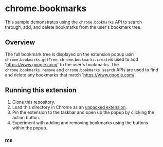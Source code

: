 # chrome.bookmarks

This sample demonstrates using the `chrome.bookmarks` API to search through, add, and delete bookmarks from the user's bookmark tree.

## Overview

The full bookmark tree is displayed on the extension popup usin `chrome.bookmarks.getTree`.
`chrome.bookmarks.create`is used to add 'https://www.google.com/' to the user's bookmarks. The `chrome.bookmarks.remove` and `chrome.bookmarks.search` APIs are used to find and delete any bookmarks that match 'https://www.google.com/'.

## Running this extension

1. Clone this repository.
2. Load this directory in Chrome as an [unpacked extension](https://developer.chrome.com/docs/extensions/mv3/getstarted/development-basics/#load-unpacked).
3. Pin the extension to the taskbar and open up the popup by clicking the action button.
4. Experiment with adding and removing bookmarks using the buttons within the popup.

### ms
